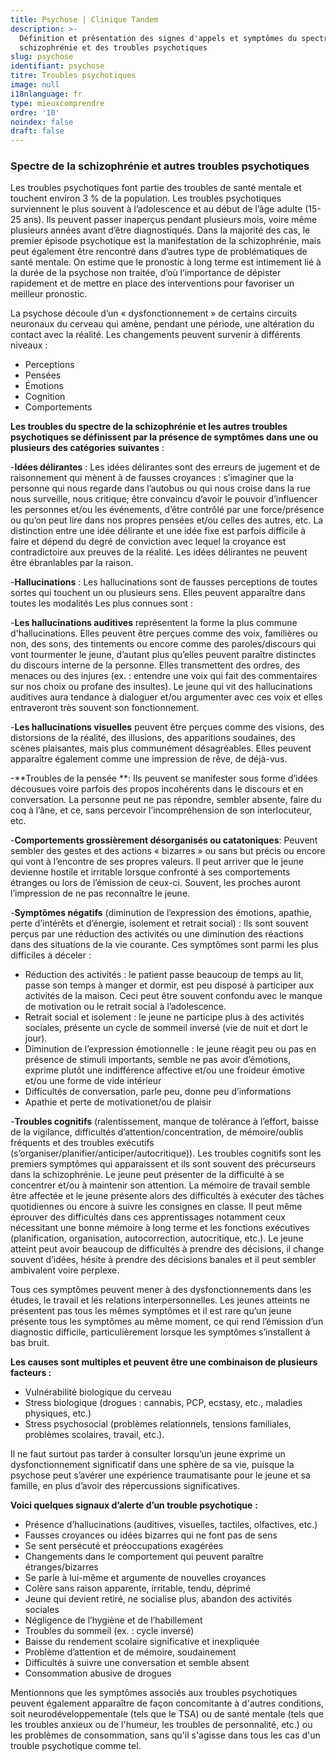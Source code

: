 ```yaml
---
title: Psychose | Clinique Tandem
description: >-
  Définition et présentation des signes d'appels et symptômes du spectre de la
  schizophrénie et des troubles psychotiques
slug: psychose
identifiant: psychose
titre: Troubles psychotiques
image: null
i18nlanguage: fr
type: mieuxcomprendre
ordre: '10'
noindex: false
draft: false
---
```

### Spectre de la schizophrénie et autres troubles psychotiques

Les troubles psychotiques font partie des troubles de santé mentale et touchent environ 3 % de la population. Les troubles psychotiques surviennent le plus souvent à l’adolescence et au début de l’âge adulte (15-25 ans). Ils peuvent passer inaperçus pendant plusieurs mois, voire même plusieurs années avant d’être diagnostiqués. Dans la majorité des cas, le premier épisode psychotique est la manifestation de la schizophrénie, mais peut également être rencontré dans d’autres type de problématiques de santé mentale. On estime que le pronostic à long terme est intimement lié à la durée de la psychose non traitée, d’où l’importance de dépister rapidement et de mettre en place des interventions pour favoriser un meilleur pronostic.

La psychose découle d’un « dysfonctionnement » de certains circuits neuronaux du cerveau qui amène, pendant une période, une altération du contact avec la réalité. Les changements peuvent survenir à différents niveaux :

* Perceptions
* Pensées
* Émotions
* Cognition
* Comportements

**Les troubles du spectre de la schizophrénie et les autres troubles psychotiques se définissent par la présence de symptômes dans une ou plusieurs des catégories suivantes** :

-**Idées délirantes** : Les idées délirantes sont des erreurs de jugement et de raisonnement qui mènent à de fausses croyances : s’imaginer que la personne qui nous regarde dans l’autobus ou qui nous croise dans la rue nous surveille, nous critique; être convaincu d’avoir le pouvoir d’influencer les personnes et/ou les événements, d’être contrôlé par une force/présence ou qu’on peut lire dans nos propres pensées et/ou celles des autres, etc. La distinction entre une idée délirante et une idée fixe est parfois difficile à faire et dépend du degré de conviction avec lequel la croyance est contradictoire aux preuves de la réalité. Les idées délirantes ne peuvent être ébranlables par la raison.

-**Hallucinations** : Les hallucinations sont de fausses perceptions de toutes sortes qui touchent un ou plusieurs sens. Elles peuvent apparaître dans toutes les modalités Les plus connues sont :

-**Les hallucinations auditives** représentent la forme la plus commune d'hallucinations. Elles peuvent être perçues comme des voix, familières ou non, des sons, des tintements ou encore comme des paroles/discours qui vont tourmenter le jeune, d’autant plus qu’elles peuvent paraître distinctes du discours interne de la personne. Elles transmettent des ordres, des menaces ou des injures (ex. : entendre une voix qui fait des commentaires sur nos choix ou profane des insultes). Le jeune qui vit des hallucinations auditives aura tendance à dialoguer et/ou argumenter avec ces voix et elles entraveront très souvent son fonctionnement.

-**Les hallucinations visuelles** peuvent être perçues comme des visions, des distorsions de la réalité, des illusions, des apparitions soudaines, des scènes plaisantes, mais plus communément désagréables. Elles peuvent apparaître également comme une impression de rêve, de déjà-vus.

-\*\*Troubles de la pensée \*\*: Ils peuvent se manifester sous forme d’idées décousues voire parfois des propos incohérents dans le discours et en conversation. La personne peut ne pas répondre, sembler absente, faire du coq à l’âne, et ce, sans percevoir l’incompréhension de son interlocuteur, etc.

-**Comportements grossièrement désorganisés ou catatoniques**: Peuvent sembler des gestes et des actions « bizarres » ou sans but précis ou encore qui vont à l’encontre de ses propres valeurs. Il peut arriver que le jeune devienne hostile et irritable lorsque confronté à ses comportements étranges ou lors de l’émission de ceux-ci. Souvent, les proches auront l’impression de ne pas reconnaître le jeune.

-**Symptômes négatifs** (diminution de l’expression des émotions, apathie, perte d’intérêts et d’énergie, isolement et retrait social) : Ils sont souvent perçus par une réduction des activités ou une diminution des réactions dans des situations de la vie courante. Ces symptômes sont parmi les plus difficiles à déceler :

* Réduction des activités : le patient passe beaucoup de temps au lit, passe son temps à manger et dormir, est peu disposé à participer aux activités de la maison. Ceci peut être souvent confondu avec le manque de motivation ou le retrait social à l’adolescence.
* Retrait social et isolement : le jeune ne participe plus à des activités sociales, présente un cycle de sommeil inversé (vie de nuit et dort le jour).
* Diminution de l’expression émotionnelle : le jeune réagit peu ou pas en présence de stimuli importants, semble ne pas avoir d’émotions, exprime plutôt une indifférence affective et/ou une froideur émotive et/ou une forme de vide intérieur
* Difficultés de conversation, parle peu, donne peu d’informations
* Apathie et perte de motivationet/ou de plaisir

-**Troubles cognitifs** (ralentissement, manque de tolérance à l’effort, baisse de la vigilance, difficultés d’attention/concentration, de mémoire/oublis fréquents et des troubles exécutifs (s’organiser/planifier/anticiper/autocritique)). Les troubles cognitifs sont les premiers symptômes qui apparaissent et ils sont souvent des précurseurs dans la schizophrénie. Le jeune peut présenter de la difficulté à se concentrer et/ou à maintenir son attention. La mémoire de travail semble être affectée et le jeune présente alors des difficultés à exécuter des tâches quotidiennes ou encore à suivre les consignes en classe. Il peut même éprouver des difficultés dans ces apprentissages notamment ceux nécessitant une bonne mémoire à long terme et les fonctions exécutives (planification, organisation, autocorrection, autocritique, etc.). Le jeune atteint peut avoir beaucoup de difficultés à prendre des décisions, il change souvent d’idées, hésite à prendre des décisions banales et il peut sembler ambivalent voire perplexe.

Tous ces symptômes peuvent mener à des dysfonctionnements dans les études, le travail et les relations interpersonnelles. Les jeunes atteints ne présentent pas tous les mêmes symptômes et il est rare qu’un jeune présente tous les symptômes au même moment, ce qui rend l’émission d’un diagnostic difficile, particulièrement lorsque les symptômes s’installent à bas bruit.

**Les causes sont multiples et peuvent être une combinaison de plusieurs facteurs :**

* Vulnérabilité biologique du cerveau
* Stress biologique (drogues : cannabis, PCP, ecstasy, etc., maladies physiques, etc.)
* Stress psychosocial (problèmes relationnels, tensions familiales, problèmes scolaires, travail, etc.).

Il ne faut surtout pas tarder à consulter lorsqu’un jeune exprime un dysfonctionnement significatif dans une sphère de sa vie, puisque la psychose peut s’avérer une expérience traumatisante pour le jeune et sa famille, en plus d’avoir des répercussions significatives.

**Voici quelques signaux d’alerte d’un trouble psychotique** **:**

* Présence d’hallucinations (auditives, visuelles, tactiles, olfactives, etc.)
* Fausses croyances ou idées bizarres qui ne font pas de sens
* Se sent persécuté et préoccupations exagérées
* Changements dans le comportement qui peuvent paraître étranges/bizarres
* Se parle à lui-même et argumente de nouvelles croyances
* Colère sans raison apparente, irritable, tendu, déprimé
* Jeune qui devient retiré, ne socialise plus, abandon des activités sociales
* Négligence de l’hygiène et de l’habillement
* Troubles du sommeil (ex. : cycle inversé)
* Baisse du rendement scolaire significative et inexpliquée
* Problème d’attention et de mémoire, soudainement
* Difficultés à suivre une conversation et semble absent
* Consommation abusive de drogues

Mentionnons que les symptômes associés aux troubles psychotiques peuvent également apparaître de façon concomitante à d'autres conditions, soit neurodéveloppementale (tels que le TSA) ou de santé mentale (tels que les troubles anxieux ou de l'humeur, les troubles de personnalité, etc.) ou les problèmes de consommation, sans qu'il s'agisse dans tous les cas d'un trouble psychotique comme tel.
